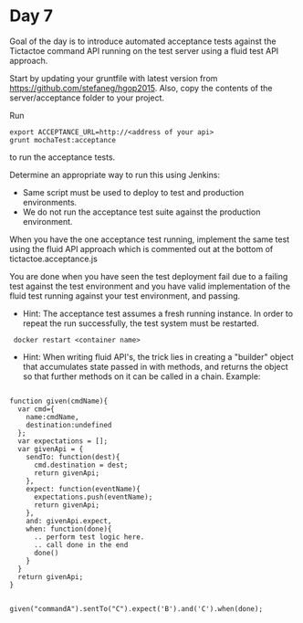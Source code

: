 # Day 7

Goal of the day is to introduce automated acceptance tests against the Tictactoe
command API running on the test server using a fluid test API approach.

Start by updating your gruntfile with latest version from 
https://github.com/stefaneg/hgop2015. Also, copy the contents of the server/acceptance
folder to your project.

Run 

``` 
export ACCEPTANCE_URL=http://<address of your api>
grunt mochaTest:acceptance
``` 

to run the acceptance tests.

Determine an appropriate way to run this using Jenkins:
- Same script must be used to deploy to test and production environments.
- We do not run the acceptance test suite against the production environment.

When you have the one acceptance test running, implement the same test using
the fluid API approach which is commented out at the bottom of 
tictactoe.acceptance.js

You are done when you have seen the test deployment fail due to a failing test
against the test environment and you have valid implementation of the fluid
test running against your test environment, and passing.

- Hint: The acceptance test assumes a fresh running instance. In order to repeat
the run successfully, the test system must be restarted. 
``` 
 docker restart <container name>  
``` 

- Hint: When writing fluid API's, the trick lies in creating a "builder" object
that accumulates state passed in with methods, and returns the object so that
further methods on it can be called in a chain. Example:

``` 

function given(cmdName){
  var cmd={
    name:cmdName,
    destination:undefined
  };
  var expectations = [];
  var givenApi = {
    sendTo: function(dest){
      cmd.destination = dest;
      return givenApi;
    },
    expect: function(eventName){
      expectations.push(eventName);
      return givenApi;
    },
    and: givenApi.expect,
    when: function(done){
      .. perform test logic here.
      .. call done in the end
      done()
    }
  }
  return givenApi;
}


given("commandA").sentTo("C").expect('B').and('C').when(done);

``` 
